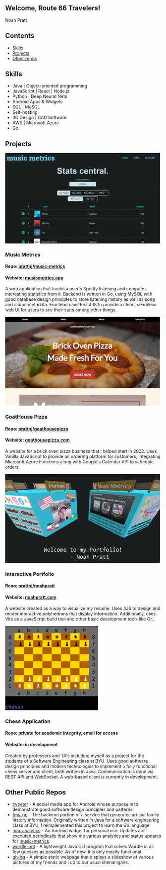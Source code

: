 ## Welcome, Route 66 Travelers!

Noah Pratt

## Contents
* [Skills](#skills)
* [Projects](#projects)
* [Other repos](#other-public-repos)

## Skills
* Java | Object-oriented programming
* JavaScript | React | Node.js
* Python | Deep Neural Nets
* Android Apps & Widgets
* SQL | MySQL
* Self-hosting
* 3D Design | CAD Software
* AWS | Microsoft Azure
* Go

## Projects

<img src="mm.png" width="500px" />

### Music Metrics
#### Repo: [prattnj/music-metrics](https://github.com/prattnj/music-metrics)
#### Website: [musicmetrics.app](https://musicmetrics.app)
A web application that tracks a user's Spotify listening and computes interesting statistics from it. Backend is written in Go, using
MySQL with good database design principles to store listening history as well as song and album metadata.
Frontend uses ReactJS to provide a clean, seamless web UI for users to see their stats among other things.

<img src="ghp.png" width="500px" />

### GoatHouse Pizza
#### Repo: [prattnj/goathousepizza](https://github.com/prattnj/goathousepizza)
#### Website: [goathousepizza.com](https://goathousepizza.com)
A website for a brick oven pizza business that I helped start in 2022. Uses Vanilla JavaScript to provide an ordering platform for
customers, integrating Microsoft Azure Functions along with Google's Calendar API to schedule orders.

<img src="np.png" width="500px" />

### Interactive Portfolio
#### Repo: [prattnj/noahpratt](https://github.com/prattnj/noahpratt)
#### Website: [noahpratt.com](https://noahpratt.com)
A website created as a way to visualize my resume. Uses 3JS to design and render interactive polyhedrons that display information.
Additionally, uses Vite as a JavaScript build tool and other basic development tools like Git.

<img src="chess.png" width="300px" />

### Chess Application
#### Repo: private for academic integrity, email for access
#### Website: in development
Created by professors and TA's including myself as a project for the students of a Software Engineering class at BYU. Uses
good software design principles and modern technologies to implement a fully functional chess server and client, both
written in Java. Communication is done via REST API and WebSocket. A web-based client is currently in development.

## Other Public Repos
* [tweeter](https://github.com/prattnj/tweeter) - A social media app for Android whose purpose is to demonstrate good software design principles and patterns.
* [fms-go](https://github.com/prattnj/fms-go) - The backend portion of a service that generates articial family history information. Originally written in Java for a software engineering class at BYU, I reimplemented this project to learn the Go language.
* [mm-analytics](https://github.com/mm-analytics) - An Android widget for personal use. Updates are executed periodically that show me various analytics and status updates for [music-metrics](https://github.com/prattnj/music-metrics).
* [wordle-bot](https://github.com/prattnj/wordle-bot) - A lightweight Java CLI program that solves Wordle in as few guesses as possible. As of now, it is only mostly functional.
* [gh-hq](https://github.com/prattnj/gh-hq) - A simple static webpage that displays a slideshow of various pictures of my friends and I up to our usual shenanigans.
